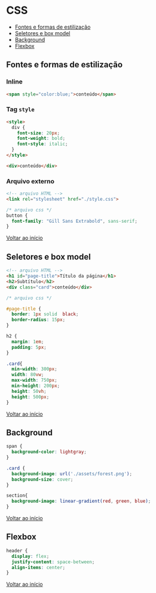 # CSS
- [Fontes e formas de estilização](#fontes-e-formas-de-estilização)
- [Seletores e box model](#seletores-e-box-model)
- [Background](#background)
- [Flexbox](#flexbox)
## Fontes e formas de estilização

### Inline
```html
<span style="color:blue;">conteúdo</span>
```

### Tag `style`
```html
<style>
  div {
    font-size: 20px;
    font-weight: bold;
    font-style: italic;
  }
</style>

<div>conteúdo</div>
```

### Arquivo externo

```html
<!-- arquivo HTML -->
<link rel="stylesheet" href="./style.css">
```
```css
/* arquivo css */
button {
  font-family: "Gill Sans Extrabold", sans-serif;
}
```
[Voltar ao início](#css)

## Seletores e box model

```html
<!-- arquivo HTML -->
<h1 id="page-title">Título da página</h1>
<h2>Subtítulo</h2>
<div class="card">conteúdo</div>
```
```css
/* arquivo css */

#page-title {
  border: 1px solid  black;
  border-radius: 15px;
}

h2 {
  margin: 1em;
  padding: 5px;
}

.card{
  min-width: 300px;
  width: 80vw;
  max-width: 750px;
  min-height: 200px;
  height: 50vh;
  height: 500px;
}
```
[Voltar ao início](#css)

## Background

```css
span {
  background-color: lightgray;
}

.card {
  background-image: url('./assets/forest.png');
  background-size: cover;
}

section{
  background-image: linear-gradient(red, green, blue);
}
```
[Voltar ao início](#css)

## Flexbox

```css
header {
  display: flex;
  justify-content: space-between;
  align-items: center;
}
```
[Voltar ao início](#css)

